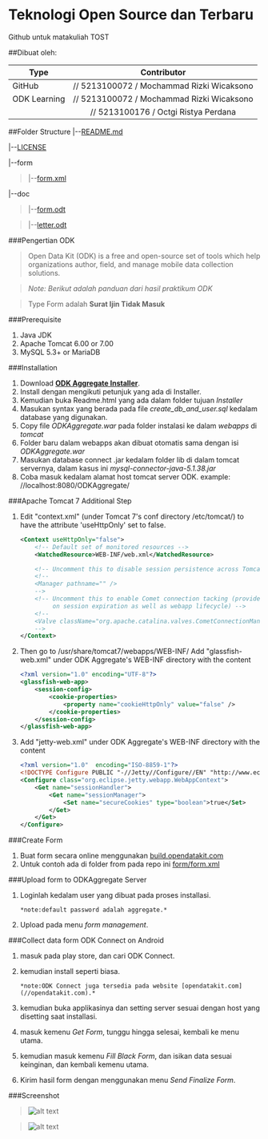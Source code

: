 # Teknologi Open Source dan Terbaru
Github untuk matakuliah TOST

##Dibuat oleh:

| Type 	        | Contributor                                 |
| ------------- |:-------------------------------------------:| 
| GitHub        | // 5213100072  / Mochammad Rizki Wicaksono  | 
| ODK Learning  | // 5213100072  / Mochammad Rizki Wicaksono  | 
|               | // 5213100176  / Octgi Ristya Perdana       | 

##Folder Structure
|--[README.md](//github.com/aspartam206/tost/blob/master/README.md)

|--[LICENSE](//github.com/aspartam206/tost/blob/master/LICENSE)

|--form

>|--[form.xml](//github.com/aspartam206/tost/blob/master/form/form.xml)

|--doc

>|--[form.odt](//github.com/aspartam206/tost/blob/master/doc/form.odt)

>|--[letter.odt](//github.com/aspartam206/tost/blob/master/doc/letter.odt)

###Pengertian ODK

>Open Data Kit (ODK) is a free and open-source set of tools which help organizations author, field, and manage mobile data collection solutions. 

>*Note: Berikut adalah panduan dari hasil praktikum ODK*

> Type Form adalah **Surat Ijin Tidak Masuk**

###Prerequisite
1. Java JDK
2. Apache Tomcat 6.00 or 7.00
3. MySQL 5.3+ or MariaDB

###Installation

1. Download [**ODK Aggregate Installer**](//opendatakit.org/downloads/).
2. Install dengan mengikuti petunjuk yang ada di Installer.
3. Kemudian buka Readme.html yang ada dalam folder tujuan *Installer*
4. Masukan syntax yang berada pada file *create_db_and_user.sql* kedalam database yang digunakan.
5. Copy file *ODKAggregate.war* pada folder instalasi ke dalam *webapps* di *tomcat*
6. Folder baru dalam webapps akan dibuat otomatis sama dengan isi *ODKAggregate.war*
7. Masukan database connect .jar kedalam folder lib di dalam tomcat servernya, dalam kasus ini *mysql-connector-java-5.1.38.jar*
8. Coba masuk kedalam alamat host tomcat server ODK. example: //localhost:8080/ODKAggregate/
 
###Apache Tomcat 7 Additional Step

1. Edit "context.xml" (under Tomcat 7's conf directory /etc/tomcat/) to have the attribute 'useHttpOnly' set to false.
	
	```XML
	<Context useHttpOnly="false">
		<!-- Default set of monitored resources -->
		<WatchedResource>WEB-INF/web.xml</WatchedResource>

		<!-- Uncomment this to disable session persistence across Tomcat restarts -->
		<!--
		<Manager pathname="" />
		-->
		<!-- Uncomment this to enable Comet connection tacking (provides events
		     on session expiration as well as webapp lifecycle) -->
		<!--
		<Valve className="org.apache.catalina.valves.CometConnectionManagerValve" />
		-->
	</Context>
	```

2. Then go to /usr/share/tomcat7/webapps/WEB-INF/ Add "glassfish-web.xml" under ODK Aggregate's WEB-INF directory with the content
	
	```XML
	<?xml version="1.0" encoding="UTF-8"?>
	<glassfish-web-app>
	    <session-config>
	        <cookie-properties>
	            <property name="cookieHttpOnly" value="false" />
	        </cookie-properties>
	    </session-config>
	</glassfish-web-app>
	```

3. Add "jetty-web.xml" under ODK Aggregate's WEB-INF directory with the content
	
	```XML
	<?xml version="1.0"  encoding="ISO-8859-1"?>
	<!DOCTYPE Configure PUBLIC "-//Jetty//Configure//EN" "http://www.eclipse.org/jetty/configure.dtd">
	<Configure class="org.eclipse.jetty.webapp.WebAppContext">
	    <Get name="sessionHandler">
	        <Get name="sessionManager">
	            <Set name="secureCookies" type="boolean">true</Set>
	        </Get>
	    </Get>
	</Configure>
	```

###Create Form

1. Buat form secara online menggunakan [build.opendatakit.com](//build.opendatakit.com) 
2. Untuk contoh ada di folder from pada repo ini [form/form.xml](//github.com/aspartam206/tost/blob/master/form/form.xml)

###Upload form to ODKAggregate Server

1. Loginlah kedalam user yang dibuat pada proses installasi.
	
       *note:default password adalah aggregate.*

2. Upload pada menu *form management*.

###Collect data form ODK Connect on Android

1. masuk pada play store, dan cari ODK Connect.
2. kemudian install seperti biasa.
	
       *note:ODK Connect juga tersedia pada website [opendatakit.com](//opendatakit.com).*

3. kemudian buka applikasinya dan setting server sesuai dengan host yang disetting saat installasi.
4. masuk kemenu *Get Form*, tunggu hingga selesai, kembali ke menu utama.
5. kemudian masuk kemenu *Fill Black Form*, dan isikan data sesuai keinginan, dan kembali kemenu utama.
6. Kirim hasil form dengan menggunakan menu *Send Finalize Form*.

###Screenshot

>![alt text][sspc1]

<!--
![alt text][sshp1]
![alt text][sshp2]
![alt text][sshp3]

![alt text][sshp4]
![alt text][sshp5]
![alt text][sshp6]
-->

>![alt text][sstilehp]

[sspc1]: http://drive.google.com/uc?export=view&id=0B2xl7OulaZkwU0Uwa1pzd2R3bUU "ScreenShotPC 1"
[sstilehp]: http://drive.google.com/uc?export=view&id=0B2xl7OulaZkwMTk4ZFVoWk1DQms "ScreenShotHP Tile"
[sshp1]: http://drive.google.com/uc?export=view&id=0B2xl7OulaZkwd2dKVWxJV2FVUTAyVm1uX1M4UjIzSk5qSjc0 "ScreenShotHP 1"
[sshp2]: http://drive.google.com/uc?export=view&id=0B2xl7OulaZkwZXJkOW14SU5oTDZOYVpGeE9NTlZ3U25admFv "ScreenShotHP 2"
[sshp3]: http://drive.google.com/uc?export=view&id=0B2xl7OulaZkwaF9vUUZyN0E4eUI1QzU1R2pVekhya254NUlN "ScreenShotHP 3"
[sshp4]: http://drive.google.com/uc?export=view&id=0B2xl7OulaZkwdXgwa0xRMFNwRVNrOS1haHM3R2p5Qm5kT3BR "ScreenShotHP 4"
[sshp5]: http://drive.google.com/uc?export=view&id=0B2xl7OulaZkwZWx6b01KRXF1VS1nYlhsY1RrS3JVRG0zcm5F "ScreenShotHP 5"
[sshp6]: http://drive.google.com/uc?export=view&id=0B2xl7OulaZkwck53QlFaMGpid081RGFfa1FHbHlmOGpLTHBV "ScreenShotHP 6"